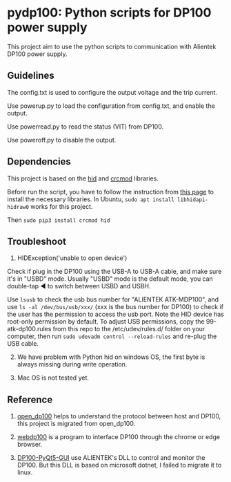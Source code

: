 # pydp100: Python scripts for DP100 power supply

This project aim to use the python scripts to communication with Alientek DP100 power supply.

## Guidelines

The config.txt is used to configure the output voltage and the trip current.

Use powerup.py to load the configuration from config.txt, and enable the output.

Use powerread.py to read the status (VIT) from DP100.

Use poweroff.py to disable the output.

## Dependencies

This project is based on the [hid](https://pypi.org/project/hid/) and [crcmod](https://pypi.org/project/crcmod/) libraries.

Before run the script, you have to follow the instruction from [this page](https://pypi.org/project/hid/) to install the necessary libraries. In Ubuntu, `sudo apt install libhidapi-hidraw0` works for this project.

Then `sudo pip3 install crcmod hid`

## Troubleshoot

1. HIDException('unable to open device')

Check if plug in the DP100 using the USB-A to USB-A cable, and make sure it's in "USBD" mode. Usually "USBD" mode is the default mode, you can double-tap ◀ to switch between USBD and USBH.

Use `lsusb` to check the usb bus number for "ALIENTEK ATK-MDP100", and use `ls -al /dev/bus/usb/xxx/` (xxx is the bus number for DP100) to check if the user has the permission to access the usb port. Note the HID device has root-only permission by default. To adjust USB permissions, copy the 99-atk-dp100.rules from this repo to the /etc/udev/rules.d/ folder on your computer, then run `sudo udevadm control --reload-rules` and re-plug the USB cable.

2. We have problem with Python hid on windows OS, the first byte is always missing during write operation.

3. Mac OS is not tested yet.

## Reference

1. [open_dp100](https://github.com/lessu/open_dp100) helps to understand the protocol between host and DP100, this project is migrated from open_dp100.

2. [webdp100](https://github.com/scottbez1/webdp100) is a program to interface DP100 through the chrome or edge browser.

3. [DP100-PyQt5-GUI](https://github.com/ElluIFX/DP100-PyQt5-GUI) use ALIENTEK's DLL to control and monitor the DP100. But this DLL is based on microsoft dotnet, I failed to migrate it to linux.
